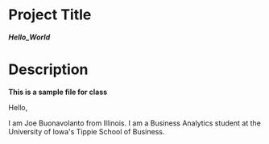 # Project Title
***Hello_World***
# Description
**This is a sample file for class**


Hello,

I am Joe Buonavolanto from Illinois. I am a Business Analytics student at the University of Iowa's Tippie School of Business.
